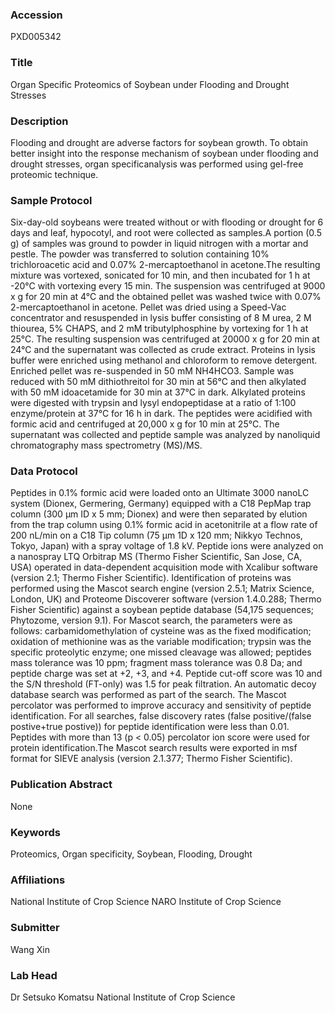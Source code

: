 ### Accession
PXD005342

### Title
Organ Specific Proteomics of Soybean under Flooding and Drought Stresses

### Description
Flooding and drought are adverse factors for soybean growth. To obtain better insight into the response mechanism of soybean under flooding and drought stresses, organ specificanalysis was performed using gel-free proteomic technique.

### Sample Protocol
Six-day-old soybeans were treated without or with flooding or drought for 6 days and leaf, hypocotyl, and root were collected as samples.A portion (0.5 g) of samples was ground to powder in liquid nitrogen with a mortar and pestle. The powder was transferred to solution containing 10% trichloroacetic acid and 0.07% 2-mercaptoethanol in acetone.The resulting mixture was vortexed, sonicated for 10 min, and then incubated for 1 h at -20°C with vortexing every 15 min. The suspension was centrifuged at 9000 x g for 20 min at 4°C and the obtained pellet was washed twice with 0.07% 2-mercaptoethanol in acetone. Pellet was dried using a Speed-Vac concentrator and resuspended in lysis buffer consisting of 8 M urea, 2 M thiourea, 5% CHAPS, and 2 mM tributylphosphine by vortexing for 1 h at 25°C. The resulting suspension was centrifuged at 20000 x g for 20 min at 24°C and the supernatant was collected as crude extract. Proteins in lysis buffer were enriched using methanol and chloroform to remove detergent. Enriched pellet was re-suspended in 50 mM NH4HCO3. Sample was reduced with 50 mM dithiothreitol for 30 min at 56°C and then alkylated with 50 mM idoacetamide for 30 min at 37°C in dark. Alkylated proteins were digested with trypsin and lysyl endopeptidase at a ratio of 1:100 enzyme/protein at 37°C for 16 h in dark. The peptides were acidified with formic acid and centrifuged at 20,000 x g for 10 min at 25°C. The supernatant was collected and peptide sample was analyzed by nanoliquid chromatography mass spectrometry (MS)/MS.

### Data Protocol
Peptides in 0.1% formic acid were loaded onto an Ultimate 3000 nanoLC system (Dionex, Germering, Germany) equipped with a C18 PepMap trap column (300 µm ID x 5 mm; Dionex) and were then separated by elution from the trap column using 0.1% formic acid in acetonitrile at a flow rate of 200 nL/min on a C18 Tip column (75 µm 1D x 120 mm; Nikkyo Technos, Tokyo, Japan) with a spray voltage of 1.8 kV. Peptide ions were analyzed on a nanospray LTQ Orbitrap MS (Thermo Fisher Scientific, San Jose, CA, USA) operated in data-dependent acquisition mode with Xcalibur software (version 2.1; Thermo Fisher Scientific). Identification of proteins was performed using the Mascot search engine (version 2.5.1; Matrix Science, London, UK) and Proteome Discoverer software (version 1.4.0.288; Thermo Fisher Scientific) against a soybean peptide database (54,175 sequences; Phytozome, version 9.1). For Mascot search, the parameters were as follows: carbamidomethylation of cysteine was as the fixed modification; oxidation of methionine was as the variable modification; trypsin was the specific proteolytic enzyme; one missed cleavage was allowed; peptides mass tolerance was 10 ppm; fragment mass tolerance was 0.8 Da; and peptide charge was set at +2, +3, and +4. Peptide cut-off score was 10 and the S/N threshold (FT-only) was 1.5 for peak filtration. An automatic decoy database search was performed as part of the search. The Mascot percolator was performed to improve accuracy and sensitivity of peptide identification. For all searches, false discovery rates (false positive/(false postive+true postive)) for peptide identification were less than 0.01. Peptides with more than 13 (p < 0.05) percolator ion score were used for protein identification.The Mascot search results were exported in msf format for SIEVE analysis (version 2.1.377; Thermo Fisher Scientific).

### Publication Abstract
None

### Keywords
Proteomics, Organ specificity, Soybean, Flooding, Drought

### Affiliations
National Institute of Crop Science
NARO Institute of Crop Science

### Submitter
Wang Xin

### Lab Head
Dr Setsuko Komatsu
National Institute of Crop Science


